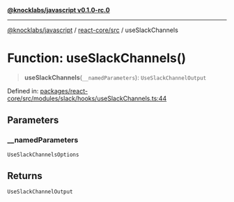 [**@knocklabs/javascript v0.1.0-rc.0**](../../../README.md)

***

[@knocklabs/javascript](../../../modules.md) / [react-core/src](../README.md) / useSlackChannels

# Function: useSlackChannels()

> **useSlackChannels**(`__namedParameters`): `UseSlackChannelOutput`

Defined in: [packages/react-core/src/modules/slack/hooks/useSlackChannels.ts:44](https://github.com/knocklabs/javascript/blob/main/packages/react-core/src/modules/slack/hooks/useSlackChannels.ts#L44)

## Parameters

### \_\_namedParameters

`UseSlackChannelsOptions`

## Returns

`UseSlackChannelOutput`
